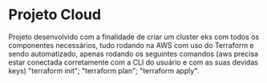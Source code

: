 # Projeto Cloud 

Projeto desenvolvido com a finalidade de criar um cluster eks com todos os componentes necessários, tudo rodando na AWS com uso do Terraform e sendo automatizado, apenas rodando os seguintes comandos (aws precisa estar conectada corretamente com a CLI do usuário e com as suas devidas keys) "terraform init"; "terraform plan"; "terraform apply".
